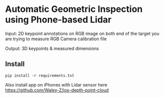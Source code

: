 # Automatic Geometric Inspection using Phone-based Lidar

Input: 2D keypoint annotations on RGB image on both end of the target you are trying to measure
RGB Camera calibration file

Output: 3D keypoints & measured dimensions


## Install
`pip install -r requirements.txt`

Also install app on iPhones with Lidar sensor here https://github.com/Waley-Z/ios-depth-point-cloud




